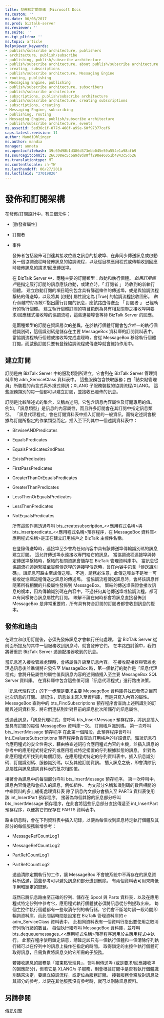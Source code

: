 ```yaml
---
title: 發佈和訂閱架構 |Microsoft Docs
ms.custom: ''
ms.date: 06/08/2017
ms.prod: biztalk-server
ms.reviewer: ''
ms.suite: ''
ms.tgt_pltfrm: ''
ms.topic: article
helpviewer_keywords:
- publish/subscribe architecture, publishers
- architecture, publish/subscribe
- publishing, publish/subscribe architecture
- publish/subscribe architecture, about publish/subscribe architecture
- creating, subscriptions
- publish/subscribe architecture, Messaging Engine
- routing, publishing
- Messaging Engine, publishing
- publish/subscribe architecture, subscribers
- publish/subscribe architecture
- subscriptions, publish/subscribe architecture
- publish/subscribe architecture, creating subscriptions
- subscriptions, creating
- Messaging Engine, subscribing
- publishing, routing
- Messaging Engine, publish/subscribe architecture
- publish/subscribe architecture, events
ms.assetid: 5ed36c1f-077d-468f-a99e-60f97377cef6
caps.latest.revision: 11
author: MandiOhlinger
ms.author: mandia
manager: anneta
ms.openlocfilehash: 39c69d98b1d386d373ebb045e50a554e1a98afb9
ms.sourcegitcommit: 266308ec5c6a9d8d80ff298ee6051b4843c5d626
ms.translationtype: MT
ms.contentlocale: zh-TW
ms.lasthandoff: 06/27/2018
ms.locfileid: "37019820"
---
```

# <a name="publish-and-subscribe-architecture"></a>發佈和訂閱架構
在發佈/訂閱設計中，有三個元件：  
  
- [散發者屬性]  
  
- 訂閱者  
  
- 事件  
  
  發佈者包括發佈可到達其接收位置之訊息的接收埠、在非同步傳送訊息或啟動另一個協調流程時發佈訊息的協調流程，以及從目標應用程式或傳輸收到回應時發佈訊息的請求/回應傳送埠。  
  
  在 BizTalk Server 中，兩種主要的訂閱類型：啟動和執行個體。 *啟用訂用帳戶*是指定履行訂閱的訊息應該啟動，或建立時，「 訂閱者 」 時收到的新執行個體。 建立啟動訂閱的項目範例包含具有篩選條件的傳送埠，或是與協調流程繫結的傳送埠，以及將其 [啟動] 屬性設定為 [True] 的協調流程接收圖形。 *執行個體的訂用帳戶*指出履行訂閱的訊息，應該路由傳送至 「 訂閱者 」 已經執行的執行個體。 建立執行個體訂閱的項目範例為具有相互關聯之接收埠與要求/回應樣式接收埠的協調流程，這些連接埠會等待 BizTalk Server 的回應。  
  
  這兩種類型的訂閱在資訊層次的差異，在於執行個體訂閱會包含唯一的執行個體識別碼，這個識別碼是儲存在主要 MessageBox 資料庫的訂閱資料表中。 當協調流程執行個體或接收埠完成處理時，會從 MessageBox 移除執行個體訂閱，而啟動訂閱只要有登錄協調流程或傳送埠就會維持作用中。  
  
## <a name="creating-subscriptions"></a>建立訂閱  
 訂閱是由 BizTalk Server 中的服務類別所建立，它會列在 BizTalk Server 管理資料庫的 adm_ServiceClass 資料表中。 這些服務包含快取服務；由「結束點管理員」所裝載的內含式與外掛式傳訊；XLANG 子服務裝載的協調流程/XLANG。 這些服務類別的每一個都可以建立訂閱，並接收已發佈的訊息。  
  
 訂閱是比較陳述式的集合，又稱為述詞，它包含訊息內容屬性及訂閱專用的值。 例如，「訊息類型」是訊息的內容屬性，而且許多訂閱會在其訂閱中指定訊息類型。 「訊息代理程式」會在訂閱資料表中插入訂閱的一般資訊，而特定述詞會根據為訂閱所指定的作業類型而定，插入至下列其中一個述詞資料表中：  
  
- BitwiseANDPredicates  
  
- EqualsPredicates  
  
- EqualsPredicates2ndPass  
  
- ExistsPredicates  
  
- FirstPassPredicates  
  
- GreaterThanOrEqualsPredicates  
  
- GreaterThanPredicates  
  
- LessThenOrEqualsPredicates  
  
- LessThenPredicates  
  
- NotEqualsPredicates  
  
  所有這些作業透過呼叫 bts_createsubscription_<\<應用程式名稱\>與 bts_insertpredicate_<\<應用程式名稱\>預存程序，在 MessageBox 資料庫\<應用程式名稱\>是正在建立訂用帳戶之 BizTalk 主控件名稱。  
  
  在登錄傳送埠時，連接埠至少會為任何內容中具有該傳送埠傳輸識別碼的訊息建立訂閱。 這允許傳送埠永遠接收專門給它的訊息。 當協調流程連接埠與特定傳送埠繫結時，繫結的相關資訊會儲存在 BizTalk 管理資料庫中。 當訊息從協調流程透過繫結至實體傳送埠的連接埠傳送時，會在內容中包含「傳送識別碼」，讓訊息可路由至該傳送埠。 不過，請務必注意，此傳送埠並不是唯一可接收從協調流程傳送之訊息的傳送埠。 當協調流程傳送訊息時，會將該訊息伴隨著所有相關的升級屬性發佈到 MessageBox。 繫結的傳送埠保證會接收訊息的複本，因為傳輸識別碼在內容中，不過任何其他傳送埠或協調流程，都可以有同樣符合訊息屬性的訂閱。 瞭解不論在何時都會將訊息直接發佈到 MessageBox 是非常重要的，所有具有符合訂閱的訂閱者都會收到訊息的複本。  
  
## <a name="publishing-and-routing"></a>發佈和路由  
 在建立和啟用訂閱後，必須先發佈訊息才會執行任何處理。 當 BizTalk Server 從前面所提及的其中一個服務收到訊息時，就會發佈它們。 在本路由討論中，我們將著重於 BizTalk Server 透過配接器收到的訊息。  
  
 當訊息進入接收管線處理時，會將屬性升級至訊息內容。 在接收配接器與管線處理過訊息後並準備將它發佈至 MessageBox 時，第一個執行的動作是「訊息代理程式」會將升級屬性的屬性值與訊息內容的述詞值插入至主要 MessageBox SQL Server 資料庫。 在資料庫中包含這些值可讓「訊息代理程式」進行路由決策。  
  
 「訊息代理程式」的下一步驟是要求主要 MessageBox 資料庫尋找已發佈之目前批次訊息的訂閱。 請記住，訊息並未寫入至資料庫，而是只寫入內容的屬性。 MessageBox 查詢中的 bts_FindSubscriptions 預存程序會查詢上述所識別的訂閱與述詞資料表，將它們連結到針對目前的訊息批次所儲存的訊息屬性。  
  
 透過此訊息，「訊息代理程式」會呼叫 bts_InsertMessage 預存程序，將訊息插入至具有訂閱的每個 MessageBox 資料庫一次。 訂用帳戶識別碼。 第一次呼叫 bts_InsertMessage 預存程序 在此第一個階段，此預存程序會呼叫 int_EvaluateSubscriptions 預存程序負責查詢訂用帳戶的詳細資訊，驗證訊息符合應用程式的安全性需求，藉由檢查述詞符合應用程式內容的主機，並插入訊息的參考中的應用程式特定佇列或應用程式特定擱置的佇列根據狀態的訊息。 針對為此應用程式所找到的每個訂閱，在應用程式特定的佇列資料表中，插入訊息識別碼、訂閱識別碼、服務識別碼，以及其他訂閱資訊。 插入訊息之後，即會清除訊息屬性與訊息述詞資料表的批次相關值。  
  
 接著會為訊息中的每個部分呼叫 bts_InsertMessage 預存程序。 第一次呼叫中，訊息內容傳遞和會插入的訊息，例如組件、 內文部分名稱和識別碼的數目相關的中繼資料的多工緩衝處理資料表 除了訊息內文部分會插入至 PARTS 資料表使用該 int_InsertPart 預存程序。 接著為每個其餘的訊息部分呼叫 bts_InsertMessage 預存程序，在此會將這些訊息部分直接傳遞至 int_InsertPart預存程序，以便將它們保存在 PARTS 資料表中。  
  
 路由訊息時，會在下列資料表中插入記錄，以便為每個收到訊息特定執行個體及其部分的每個服務新增參考：  
  
- MessageRefCountLog1  
  
- MessageRefCountLog2  
  
- PartRefCountLog1  
  
- PartRefCountLog2  
  
  透過清除定期執行的工作，讓 MessageBox 不會被系統中不再存在的訊息資料所佔滿，這些參考可以避免訊息和部分遭到刪除。 有兩個資料表可用來降低爭用和鎖定的問題。  
  
  既然已將訊息路由至正確的佇列、儲存在 Spool 與 Parts 資料表，以及在應用程式特定佇列中參考它，應用程式執行個體就必須將訊息從佇列提取出來。 每個主控件執行個體都有一些取消佇列的執行緒，它們會不斷地每隔一段時間即輪詢資料庫，而此間隔時間是設定在 BizTalk 管理資料庫的 e adm_ServiceClass 資料表中。 此相同資料表有一個資料行指出要使用之取消佇列執行緒的數目。 每個執行緒呼叫 MessageBox 資料庫，並呼叫 bts_dequeuemessages_<\<應用程式名稱\>預存程序適用於主應用程式中執行。 此預存程序使用鎖定語意，請確定該只有一個執行個體和一個清除佇列執行緒可以在佇列中的訊息上操作在指定的時間。 取得鎖定的主控件執行個體可取得訊息，且需負責將訊息交給它所需的子服務。  
  
  若接收訊息的服務是「結束點管理員」，會叫用傳送埠 (或是要求/回應接收埠的回應部分)，但若它是 XLANG/s 子服務，則會根據訂閱中是否有執行個體識別碼來決定，要建立協調流程，或定位為服務訂閱。 接著服務會釋放對訊息及其部分的參考，以便在其他服務沒有參考時，就可以刪除訊息資料。  
  
## <a name="see-also"></a>另請參閱  
 [傳訊引擎 ](../core/the-messaging-engine.md)